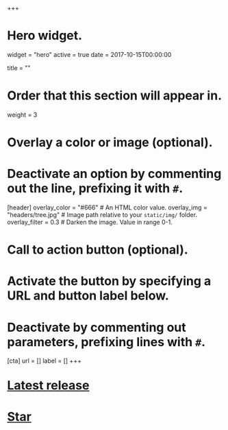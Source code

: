 +++
# Hero widget.
widget = "hero"
active = true
date = 2017-10-15T00:00:00

title = ""

# Order that this section will appear in.
weight = 3

# Overlay a color or image (optional).
#   Deactivate an option by commenting out the line, prefixing it with `#`.
[header]
  overlay_color = "#666"  # An HTML color value.
  overlay_img = "headers/tree.jpg"  # Image path relative to your `static/img/` folder.
  overlay_filter = 0.3  # Darken the image. Value in range 0-1.

# Call to action button (optional).
#   Activate the button by specifying a URL and button label below.
#   Deactivate by commenting out parameters, prefixing lines with `#`.
[cta]
  url = []
  label = []
+++
# <div style="margin-top: -0.5rem;">
#   <a id="academic-release" href="https://sourcethemes.com/academic/updates" data-repo="gcushen/hugo-academic">
#   Latest release <!-- V -->
#   </a>
# </div>
# <div class="mt-3">
#   <a class="github-button" href="https://github.com/gcushen/hugo-academic" data-icon="octicon-star" data-size="large" data-show-count="true" aria-label="Star this on GitHub">Star</a>
# </div>
# <script async defer src="https://buttons.github.io/buttons.js"></script>
